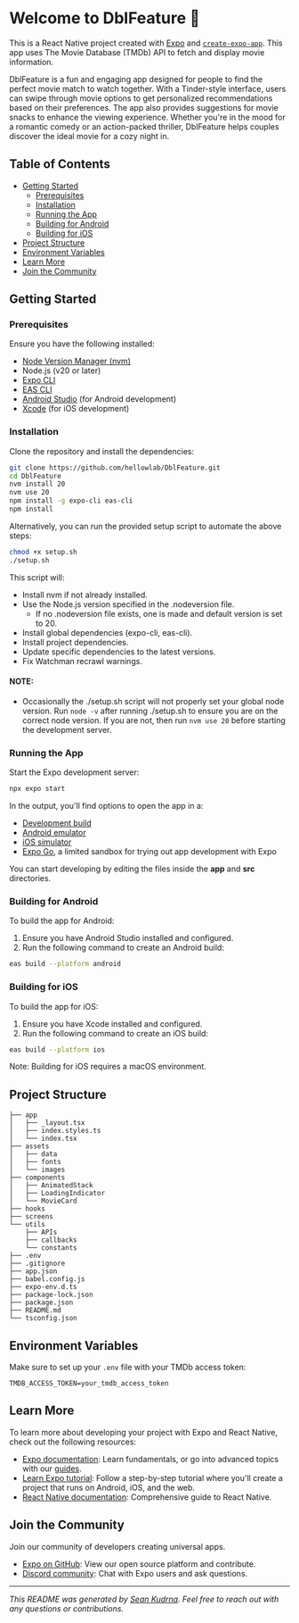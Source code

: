 # Welcome to DblFeature 👋

This is a React Native project created with [Expo](https://expo.dev) and [`create-expo-app`](https://www.npmjs.com/package/create-expo-app). This app uses The Movie Database (TMDb) API to fetch and display movie information.

DblFeature is a fun and engaging app designed for people to find the perfect movie match to watch together. With a Tinder-style interface, users can swipe through movie options to get personalized recommendations based on their preferences. The app also provides suggestions for movie snacks to enhance the viewing experience. Whether you're in the mood for a romantic comedy or an action-packed thriller, DblFeature helps couples discover the ideal movie for a cozy night in.

## Table of Contents

- [Getting Started](#getting-started)
  - [Prerequisites](#prerequisites)
  - [Installation](#installation)
  - [Running the App](#running-the-app)
  - [Building for Android](#building-for-android)
  - [Building for iOS](#building-for-ios)
- [Project Structure](#project-structure)
- [Environment Variables](#environment-variables)
- [Learn More](#learn-more)
- [Join the Community](#join-the-community)

## Getting Started

### Prerequisites

Ensure you have the following installed:

- [Node Version Manager (nvm)](https://github.com/nvm-sh/nvm)
- Node.js (v20 or later)
- [Expo CLI](https://docs.expo.dev/get-started/installation/)
- [EAS CLI](https://docs.expo.dev/eas/cli/)
- [Android Studio](https://developer.android.com/studio) (for Android development)
- [Xcode](https://developer.apple.com/xcode/) (for iOS development)

### Installation

Clone the repository and install the dependencies:

```bash
git clone https://github.com/hellowlab/DblFeature.git
cd DblFeature
nvm install 20
nvm use 20
npm install -g expo-cli eas-cli
npm install
```

Alternatively, you can run the provided setup script to automate the above steps:

```bash
chmod +x setup.sh
./setup.sh
```

This script will:

- Install nvm if not already installed.
- Use the Node.js version specified in the .nodeversion file.
  - If no .nodeversion file exists, one is made and default version is set to 20.
- Install global dependencies (expo-cli, eas-cli).
- Install project dependencies.
- Update specific dependencies to the latest versions.
- Fix Watchman recrawl warnings.

#### NOTE:

- Occasionally the ./setup.sh script will not properly set your global node version. Run `node -v` after running ./setup.sh to ensure you are on the correct node version. If you are not, then run `nvm use 20` before starting the development server.

### Running the App

Start the Expo development server:

```bash
npx expo start
```

In the output, you'll find options to open the app in a:

- [Development build](https://docs.expo.dev/develop/development-builds/introduction/)
- [Android emulator](https://docs.expo.dev/workflow/android-studio-emulator/)
- [iOS simulator](https://docs.expo.dev/workflow/ios-simulator/)
- [Expo Go](https://expo.dev/go), a limited sandbox for trying out app development with Expo

You can start developing by editing the files inside the **app** and **src** directories.

### Building for Android

To build the app for Android:

1. Ensure you have Android Studio installed and configured.
2. Run the following command to create an Android build:

```bash
eas build --platform android
```

### Building for iOS

To build the app for iOS:

1. Ensure you have Xcode installed and configured.
2. Run the following command to create an iOS build:

```bash
eas build --platform ios
```

Note: Building for iOS requires a macOS environment.

## Project Structure

```plaintext
├── app
│   ├── _layout.tsx
│   ├── index.styles.ts
│   └── index.tsx
├── assets
│   ├── data
│   ├── fonts
│   └── images
├── components
│   ├── AnimatedStack
│   ├── LoadingIndicator
│   └── MovieCard
├── hooks
├── screens
└── utils
    ├── APIs
    ├── callbacks
    └── constants
├── .env
├── .gitignore
├── app.json
├── babel.config.js
├── expo-env.d.ts
├── package-lock.json
├── package.json
├── README.md
└── tsconfig.json
```

## Environment Variables

Make sure to set up your `.env` file with your TMDb access token:

```plaintext
TMDB_ACCESS_TOKEN=your_tmdb_access_token
```

## Learn More

To learn more about developing your project with Expo and React Native, check out the following resources:

- [Expo documentation](https://docs.expo.dev/): Learn fundamentals, or go into advanced topics with our [guides](https://docs.expo.dev/guides).
- [Learn Expo tutorial](https://docs.expo.dev/tutorial/introduction/): Follow a step-by-step tutorial where you'll create a project that runs on Android, iOS, and the web.
- [React Native documentation](https://reactnative.dev/docs/getting-started): Comprehensive guide to React Native.

## Join the Community

Join our community of developers creating universal apps.

- [Expo on GitHub](https://github.com/expo/expo): View our open source platform and contribute.
- [Discord community](https://chat.expo.dev): Chat with Expo users and ask questions.

---

_This README was generated by [Sean Kudrna](https://github.com/SeanKudrna). Feel free to reach out with any questions or contributions._
